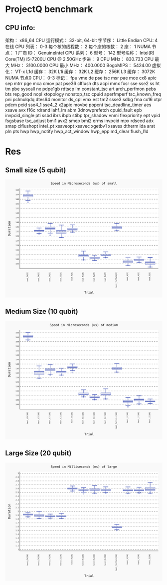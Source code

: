# ProjectQ benchmark
## CPU info:
架构：           x86_64
CPU 运行模式：   32-bit, 64-bit
字节序：         Little Endian
CPU:             4
在线 CPU 列表：  0-3
每个核的线程数： 2
每个座的核数：   2
座：             1
NUMA 节点：      1
厂商 ID：        GenuineIntel
CPU 系列：       6
型号：           142
型号名称：       Intel(R) Core(TM) i5-7200U CPU @ 2.50GHz
步进：           9
CPU MHz：        830.733
CPU 最大 MHz：   3100.0000
CPU 最小 MHz：   400.0000
BogoMIPS：       5424.00
虚拟化：         VT-x
L1d 缓存：       32K
L1i 缓存：       32K
L2 缓存：        256K
L3 缓存：        3072K
NUMA 节点0 CPU： 0-3
标记：           fpu vme de pse tsc msr pae mce cx8 apic sep mtrr pge mca cmov pat pse36 clflush dts acpi mmx fxsr sse sse2 ss ht tm pbe syscall nx pdpe1gb rdtscp lm constant_tsc art arch_perfmon pebs bts rep_good nopl xtopology nonstop_tsc cpuid aperfmperf tsc_known_freq pni pclmulqdq dtes64 monitor ds_cpl vmx est tm2 ssse3 sdbg fma cx16 xtpr pdcm pcid sse4_1 sse4_2 x2apic movbe popcnt tsc_deadline_timer aes xsave avx f16c rdrand lahf_lm abm 3dnowprefetch cpuid_fault epb invpcid_single pti ssbd ibrs ibpb stibp tpr_shadow vnmi flexpriority ept vpid fsgsbase tsc_adjust bmi1 avx2 smep bmi2 erms invpcid mpx rdseed adx smap clflushopt intel_pt xsaveopt xsavec xgetbv1 xsaves dtherm ida arat pln pts hwp hwp_notify hwp_act_window hwp_epp md_clear flush_l1d

# Res
## Small size (5 qubit)
![projectq-small](0.4.2/projectq-small.svg)

## Medium Size (10 qubit)

![projectq-small](0.4.2/projectq-medium.svg)

## Large Size (20 qubit)

![projectq-small](0.4.2/projectq-large.svg)